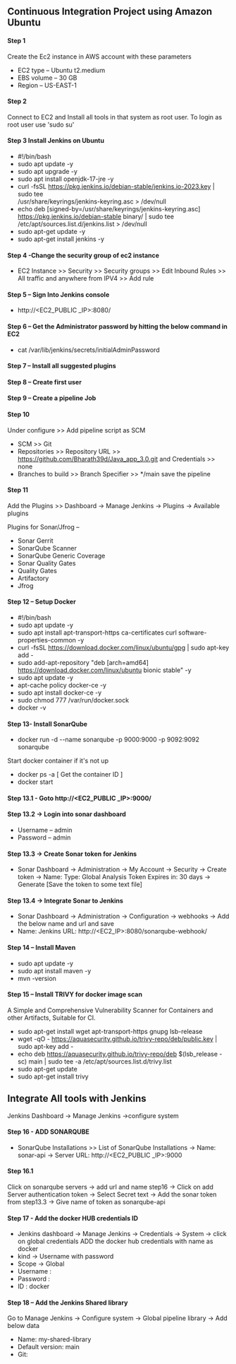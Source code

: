 ## Continuous Integration Project using Amazon Ubuntu

#### Step 1 

Create the Ec2 instance in AWS account with these parameters
- EC2 type – Ubuntu t2.medium
- EBS volume – 30 GB
- Region – US-EAST-1

#### Step 2 

Connect to EC2 and Install all tools in that system as root user. To login as root user use 'sudo su'

#### Step 3 Install Jenkins on Ubuntu

- #!/bin/bash
- sudo apt update -y
- sudo apt upgrade -y
- sudo apt install openjdk-17-jre -y
- curl -fsSL https://pkg.jenkins.io/debian-stable/jenkins.io-2023.key | sudo tee \
 /usr/share/keyrings/jenkins-keyring.asc > /dev/null
- echo deb [signed-by=/usr/share/keyrings/jenkins-keyring.asc] \
 https://pkg.jenkins.io/debian-stable binary/ | sudo tee \
 /etc/apt/sources.list.d/jenkins.list > /dev/null
- sudo apt-get update -y
- sudo apt-get install jenkins -y

#### Step 4 -Change the security group of ec2 instance

- EC2 Instance >> Security >> Security groups >> Edit Inbound Rules >> All traffic and anywhere from IPV4 >> Add rule

#### Step 5 – Sign Into Jenkins console

- http://<EC2_PUBLIC \_IP>:8080/

#### Step 6 – Get the Administrator password by hitting the below command in EC2

- cat /var/lib/jenkins/secrets/initialAdminPassword

#### Step 7 – Install all suggested plugins

#### Step 8 – Create first user

#### Step 9 – Create a pipeline Job

#### Step 10

Under configure >> Add pipeline script as SCM
- SCM >> Git
- Repositories >> Repository URL >> https://github.com/Bharath39d/Java_app_3.0.git  and Credentials >> none
- Branches to build >> Branch Specifier >> */main
save the pipeline

#### Step 11 

Add the Plugins >> Dashboard -> Manage Jenkins -> Plugins -> Available plugins

Plugins for Sonar/Jfrog –
- Sonar Gerrit
- SonarQube Scanner
- SonarQube Generic Coverage
- Sonar Quality Gates
- Quality Gates
- Artifactory
- Jfrog

#### Step 12 – Setup Docker

- #!/bin/bash
- sudo apt update -y
- sudo apt install apt-transport-https ca-certificates curl software-properties-common -y
- curl -fsSL https://download.docker.com/linux/ubuntu/gpg | sudo apt-key add -
- sudo add-apt-repository "deb [arch=amd64] https://download.docker.com/linux/ubuntu bionic stable" -y
- sudo apt update -y
- apt-cache policy docker-ce -y
- sudo apt install docker-ce -y
- sudo chmod 777 /var/run/docker.sock
- docker -v

#### Step 13- Install SonarQube

-  docker run -d --name sonarqube -p 9000:9000 -p 9092:9092 sonarqube

Start docker container if it's not up

- docker ps -a [ Get the container ID ]
- docker start <containerID>

#### Step 13.1 - Goto http://<EC2_PUBLIC \_IP>:9000/
#### Step 13.2 -> Login into sonar dashboard
- Username – admin
- Password – admin
#### Step 13.3 -> Create Sonar token for Jenkins
- Sonar Dashboard -> Administration -> My Account -> Security -> Create token -> Name: <Any Name> Type: Global Analysis Token Expires in: 30 days -> Generate [Save the token to some text file]

#### Step 13.4 -> Integrate Sonar to Jenkins
- Sonar Dashboard -> Administration -> Configuration -> webhooks -> Add the below name and url and save
- Name: Jenkins URL: http://<EC2_IP>:8080/sonarqube-webhook/

#### Step 14 – Install Maven
- sudo apt update -y
- sudo apt install maven -y
- mvn -version

#### Step 15 – Install TRIVY for docker image scan

A Simple and Comprehensive Vulnerability Scanner for Containers and other Artifacts, Suitable for CI.
- sudo apt-get install wget apt-transport-https gnupg lsb-release
- wget -qO - https://aquasecurity.github.io/trivy-repo/deb/public.key | sudo apt-key add -
- echo deb https://aquasecurity.github.io/trivy-repo/deb $(lsb_release -sc) main | sudo tee -a /etc/apt/sources.list.d/trivy.list
- sudo apt-get update
- sudo apt-get install trivy

## Integrate All tools with Jenkins
Jenkins Dashboard -> Manage Jenkins ->configure system 
#### Step 16 - ADD SONARQUBE
- SonarQube Installations >> List of SonarQube Installations -> Name: sonar-api -> Server URL: http://<EC2_PUBLIC \_IP>:9000
#### Step 16.1 
Click on sonarqube servers -> add url and name step16 -> Click on add Server authentication token -> Select Secret text -> Add the sonar token from step13.3 -> Give name of token as sonarqube-api
#### Step 17 - Add the docker HUB credentials ID
- Jenkins dashboard -> Manage Jenkins -> Credentials -> System -> click on global credentials
ADD the docker hub credentials with name as docker
- kind -> Username with password
- Scope -> Global
- Username : <DockerHub-account-User-name>
- Password : <DockerHu-account-User-password>
- ID : docker

#### Step 18 – Add the Jenkins Shared library
Go to Manage Jenkins -> Configure system -> Global pipeline library -> Add below data
- Name: my-shared-library
- Default version: main
- Git: 
  













